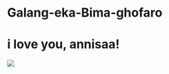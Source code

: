 # Galang-eka-Bima-ghofaro
<!DOCTYPE html>
<html>
<head>
  <meta charset="UTF-8">
  <meta name="viewport" content="width=device-width" />
  <title>Hello, Lemot!</title>
  <link rel="stylesheet" href="style.css" />
</head>
<body>
  <h1>i love you, annisaa!</h1>
  <div id="test"></div>
  <img src="img/img/20200508085354.jpg">

  <script src="script.js"></script>
</body>
</html>
